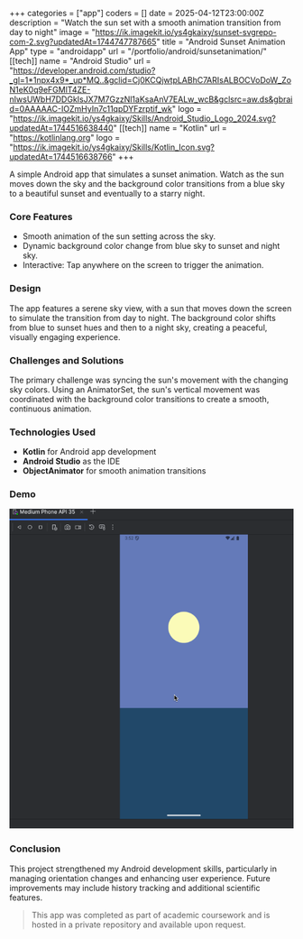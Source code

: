 +++
categories = ["app"]
coders = []
date = 2025-04-12T23:00:00Z
description = "Watch the sun set with a smooth animation transition from day to night"
image = "https://ik.imagekit.io/ys4gkaixy/sunset-svgrepo-com-2.svg?updatedAt=1744747787665"
title = "Android Sunset Animation App"
type = "androidapp"
url = "/portfolio/android/sunsetanimation/"
[[tech]]
name = "Android Studio"
url = "https://developer.android.com/studio?_gl=1*1npx4x9*_up*MQ..&gclid=Cj0KCQjwtpLABhC7ARIsALBOCVoDoW_ZoN1eK0q9eFGMlT4ZE-nIwsUWbH7DDGkIsJX7M7GzzNl1aKsaAnV7EALw_wcB&gclsrc=aw.ds&gbraid=0AAAAAC-IOZmHyIn7c11qpDYFzrptif_wk"
logo = "https://ik.imagekit.io/ys4gkaixy/Skills/Android_Studio_Logo_2024.svg?updatedAt=1744516638440"
[[tech]]
name = "Kotlin"
url = "https://kotlinlang.org"
logo = "https://ik.imagekit.io/ys4gkaixy/Skills/Kotlin_Icon.svg?updatedAt=1744516638766"
+++

A simple Android app that simulates a sunset animation. Watch as the sun moves down the sky and the background color transitions from a blue sky to a beautiful sunset and eventually to a starry night.

### Core Features

- Smooth animation of the sun setting across the sky.
- Dynamic background color change from blue sky to sunset and night sky.
- Interactive: Tap anywhere on the screen to trigger the animation.

### Design

The app features a serene sky view, with a sun that moves down the screen to simulate the transition from day to night. The background color shifts from blue to sunset hues and then to a night sky, creating a peaceful, visually engaging experience.

### Challenges and Solutions

The primary challenge was syncing the sun's movement with the changing sky colors. Using an AnimatorSet, the sun's vertical movement was coordinated with the background color transitions to create a smooth, continuous animation.

### Technologies Used

- **Kotlin** for Android app development
- **Android Studio** as the IDE
- **ObjectAnimator**  for smooth animation transitions

### Demo

![Sunset Animation App Screenshot](/sunset_animation.gif)

### Conclusion

This project strengthened my Android development skills, particularly in managing orientation changes and enhancing user experience. Future improvements may include history tracking and additional scientific features.

> This app was completed as part of academic coursework and is hosted in a private repository and available upon request.  